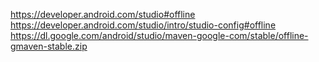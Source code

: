 https://developer.android.com/studio#offline
https://developer.android.com/studio/intro/studio-config#offline
https://dl.google.com/android/studio/maven-google-com/stable/offline-gmaven-stable.zip